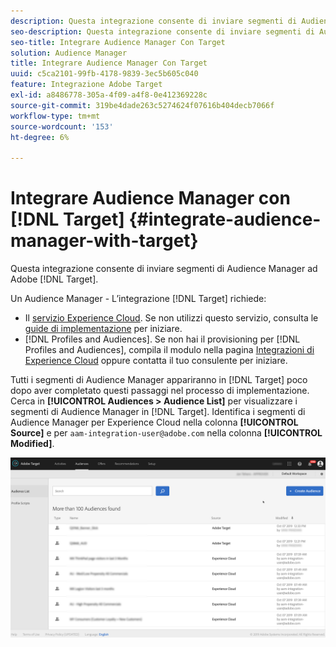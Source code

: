 ```yaml
---
description: Questa integrazione consente di inviare segmenti di Audience Manager a Target.
seo-description: Questa integrazione consente di inviare segmenti di Audience Manager a Target.
seo-title: Integrare Audience Manager Con Target
solution: Audience Manager
title: Integrare Audience Manager Con Target
uuid: c5ca2101-99fb-4178-9839-3ec5b605c040
feature: Integrazione Adobe Target
exl-id: a8486778-305a-4f09-a4f8-0e412369228c
source-git-commit: 319be4dade263c5274624f07616b404decb7066f
workflow-type: tm+mt
source-wordcount: '153'
ht-degree: 6%

---
```


# Integrare Audience Manager con [!DNL Target] {#integrate-audience-manager-with-target}

Questa integrazione consente di inviare segmenti di Audience Manager ad Adobe [!DNL Target].

Un Audience Manager - L’integrazione [!DNL Target] richiede:

* Il [servizio Experience Cloud](https://experienceleague.adobe.com/docs/id-service/using/home.html). Se non utilizzi questo servizio, consulta le [guide di implementazione](https://experienceleague.adobe.com/docs/id-service/using/implementation/implementation-guides.html) per iniziare.
* [!DNL Profiles and Audiences]. Se non hai il provisioning per [!DNL Profiles and Audiences], compila il modulo nella pagina [Integrazioni di Experience Cloud](https://adobe.allegiancetech.com/cgi-bin/qwebcorporate.dll?idx=X8SVES) oppure contatta il tuo consulente per iniziare.

Tutti i segmenti di Audience Manager appariranno in [!DNL Target] poco dopo aver completato questi passaggi nel processo di implementazione. Cerca in **[!UICONTROL Audiences > Audience List]** per visualizzare i segmenti di Audience Manager in [!DNL Target]. Identifica i segmenti di Audience Manager per Experience Cloud nella colonna **[!UICONTROL Source]** e per `aam-integration-user@adobe.com` nella colonna **[!UICONTROL Modified]**.

![](../assets/target.png)

